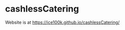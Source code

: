 # cashlessCatering
Website is at <a href="https://ice100k.github.io/cashlessCatering/">https://ice100k.github.io/cashlessCatering/</a>
